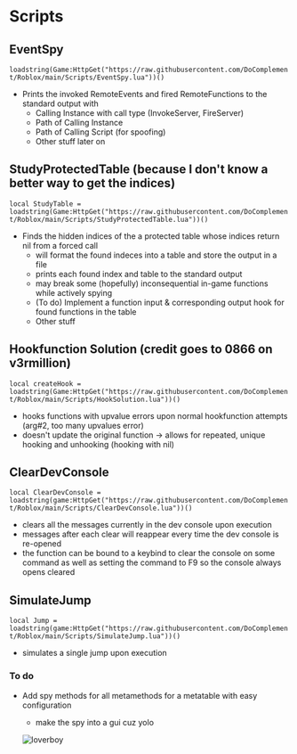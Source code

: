 # Scripts

## EventSpy  
`loadstring(Game:HttpGet("https://raw.githubusercontent.com/DoComplement/Roblox/main/Scripts/EventSpy.lua"))()`  
- Prints the invoked RemoteEvents and fired RemoteFunctions to the standard output with 
  - Calling Instance with call type (InvokeServer, FireServer)   
  - Path of Calling Instance   
  - Path of Calling Script (for spoofing)      
  - Other stuff later on    

## StudyProtectedTable  (because I don't know a better way to get the indices)    
```local StudyTable = loadstring(Game:HttpGet("https://raw.githubusercontent.com/DoComplement/Roblox/main/Scripts/StudyProtectedTable.lua"))()```   
- Finds the hidden indices of the a protected table whose indices return nil from a forced call    
  - will format the found indeces into a table and store the output in a file    
  - prints each found index and table to the standard output    
  - may break some (hopefully) inconsequential in-game functions while actively spying  
  - (To do) Implement a function input & corresponding output hook for found functions in the table
  - Other stuff   

## Hookfunction Solution (credit goes to 0866 on v3rmillion)
```local createHook = loadstring(Game:HttpGet("https://raw.githubusercontent.com/DoComplement/Roblox/main/Scripts/HookSolution.lua"))()```
- hooks functions with upvalue errors upon normal hookfunction attempts (arg#2, too many upvalues error)
- doesn't update the original function
  -> allows for repeated, unique hooking and unhooking (hooking with nil)
  
## ClearDevConsole
```local ClearDevConsole = loadstring(game:HttpGet("https://raw.githubusercontent.com/DoComplement/Roblox/main/Scripts/ClearDevConsole.lua"))()```
- clears all the messages currently in the dev console upon execution
- messages after each clear will reappear every time the dev console is re-opened
- the function can be bound to a keybind to clear the console on some command as well as setting the command to F9 so the console always opens cleared

## SimulateJump
```local Jump = loadstring(game:HttpGet("https://raw.githubusercontent.com/DoComplement/Roblox/main/Scripts/SimulateJump.lua"))()```
- simulates a single jump upon execution

### To do
- Add spy methods for all metamethods for a metatable with easy configuration
  - make the spy into a gui cuz yolo
   
  ![loverboy](https://github.com/DoComplement/Images/blob/fd316b4c24280d1a1a3aab909c0d891e5563e81f/foxy.png)
